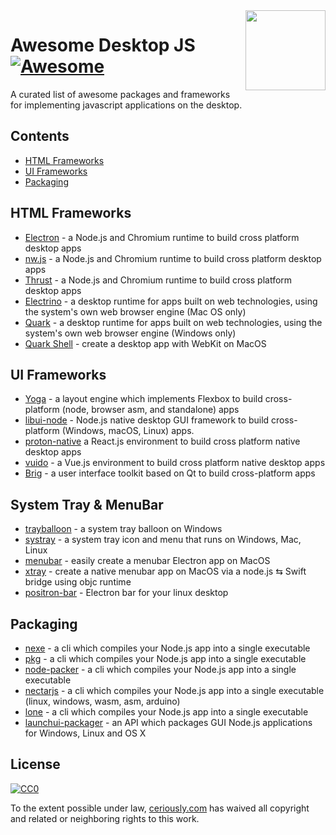 <img  width="128" height="128" src="https://cdn.jsdelivr.net/npm/simple-icons/icons/javascript.svg" align="right">

# Awesome Desktop JS [![Awesome](https://cdn.rawgit.com/sindresorhus/awesome/d7305f38d29fed78fa85652e3a63e154dd8e8829/media/badge.svg)](https://github.com/sindresorhus/awesome)

A curated list of awesome packages and frameworks for implementing javascript applications on the desktop.

## Contents

* [HTML Frameworks](#html-frameworks)
* [UI Frameworks](#ui-frameworks)
* [Packaging](#packaging)

## HTML Frameworks

* [Electron](https://github.com/electron/electron) - a Node.js and Chromium runtime to build cross platform desktop apps
* [nw.js](https://github.com/nwjs/nw.js) - a Node.js and Chromium runtime to build cross platform desktop apps
* [Thrust](https://github.com/breach/thrust) - a Node.js and Chromium runtime to build cross platform desktop apps
* [Electrino](https://github.com/pojala/electrino) - a desktop runtime for apps built on web technologies, using the system's own web browser engine (Mac OS only)
* [Quark](https://github.com/jscherer92/Quark) - a desktop runtime for apps built on web technologies, using the system's own web browser engine (Windows only)
* [Quark Shell](https://github.com/HackPlan/quark-shell-mac) - create a desktop app with WebKit on MacOS 

## UI Frameworks

* [Yoga](https://github.com/facebook/yoga) - a layout engine which implements Flexbox to build cross-platform (node, browser asm, and standalone) apps
* [libui-node](https://github.com/parro-it/libui-node) - Node.js native desktop GUI framework to build cross-platform (Windows, macOS, Linux) apps.
* [proton-native](https://github.com/kusti8/proton-native) a React.js environment to build cross platform native desktop apps
* [vuido](https://github.com/mimecorg/vuido) - a Vue.js environment to build cross platform native desktop apps
* [Brig](https://github.com/BrigJS/brig) - a user interface toolkit based on Qt to build cross-platform apps

## System Tray & MenuBar

* [trayballoon](https://github.com/sindresorhus/trayballoon) - a system tray balloon on Windows
* [systray](https://github.com/zaaack/node-systray) - a system tray icon and menu that runs on Windows, Mac, Linux
* [menubar](https://github.com/maxogden/menubar) - easily create a menubar Electron app on MacOS
* [xtray](https://github.com/tetsuo/xtray) - create a native menubar app on MacOS via a node.js ⇆ Swift bridge using objc runtime
* [positron-bar](https://github.com/ElessarWebb/positron-bar) - Electron bar for your linux desktop

## Packaging

* [nexe](https://github.com/nexe/nexe) - a cli which compiles your Node.js app into a single executable
* [pkg](https://github.com/zeit/pkg) - a cli which compiles your Node.js app into a single executable
* [node-packer](https://github.com/pmq20/node-packer) - a cli which compiles your Node.js app into a single executable
* [nectarjs](https://github.com/NectarJS/nectarjs) - a cli which compiles your Node.js app into a single executable (linux, windows, wasm, asm, arduino)
* [lone](https://github.com/imlucas/lone) - a cli which compiles your Node.js app into a single executable
* [launchui-packager](https://github.com/mimecorg/launchui-packager) - an API which packages GUI Node.js applications for Windows, Linux and OS X

## License

[![CC0](https://mirrors.creativecommons.org/presskit/buttons/88x31/svg/cc-zero.svg)](https://creativecommons.org/publicdomain/zero/1.0/)

To the extent possible under law, [ceriously.com](https://www.ceriously.com/) has waived all copyright and related or neighboring rights to this work.
